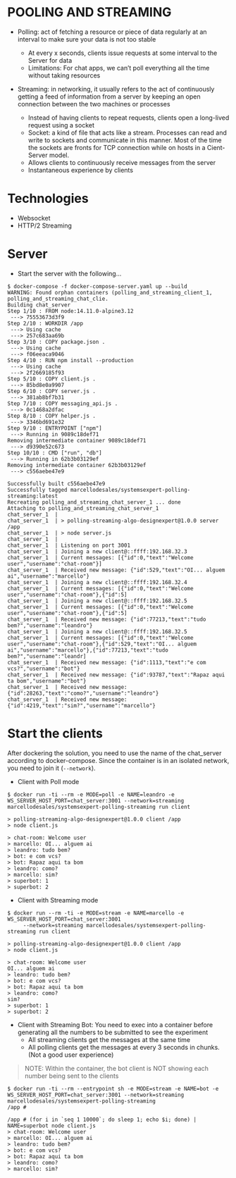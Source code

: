 # POOLING AND STREAMING

* Polling: act of fetching a resource or piece of data regularly at an interval to make sure your data is not too stable
    * At every x seconds, clients issue requests at some interval to the Server for data
    * Limitations: For chat apps, we can’t poll everything all the time without taking resources

* Streaming: in networking, it usually refers to the act of continuously getting a feed of information from a server by keeping an open connection between the two machines or processes
    * Instead of having clients to repeat requests, clients open a long-lived request using a socket
    * Socket: a kind of file that acts like a stream. Processes can read and write to sockets and communicate in this manner. Most of the time the sockets are fronts for TCP connection while on hosts in a Cient-Server model.
    * Allows clients to continuously receive messages from the server
    * Instantaneous experience by clients  

# Technologies

* Websocket
* HTTP/2 Streaming

# Server

* Start the server with the following...

```
$ docker-compose -f docker-compose-server.yaml up --build
WARNING: Found orphan containers (polling_and_streaming_client_1, polling_and_streaming_chat_clie.
Building chat_server
Step 1/10 : FROM node:14.11.0-alpine3.12
 ---> 75553673d3f9
Step 2/10 : WORKDIR /app
 ---> Using cache
 ---> 257c683aa69b
Step 3/10 : COPY package.json .
 ---> Using cache
 ---> f06eeaca9046
Step 4/10 : RUN npm install --production
 ---> Using cache
 ---> 2f2669185f93
Step 5/10 : COPY client.js .
 ---> 85bd8e0a9907
Step 6/10 : COPY server.js .
 ---> 381ab8bf7b31
Step 7/10 : COPY messaging_api.js .
 ---> 0c1468a2dfac
Step 8/10 : COPY helper.js .
 ---> 3346bd691e32
Step 9/10 : ENTRYPOINT ["npm"]
 ---> Running in 9089c18def71
Removing intermediate container 9089c18def71
 ---> d9390e52c673
Step 10/10 : CMD ["run", "db"]
 ---> Running in 62b3b03129ef
Removing intermediate container 62b3b03129ef
 ---> c556aebe47e9

Successfully built c556aebe47e9
Successfully tagged marcellodesales/systemsexpert-polling-streaming:latest
Recreating polling_and_streaming_chat_server_1 ... done
Attaching to polling_and_streaming_chat_server_1
chat_server_1  |
chat_server_1  | > polling-streaming-algo-designexpert@1.0.0 server /app
chat_server_1  | > node server.js
chat_server_1  |
chat_server_1  | Listening on port 3001
chat_server_1  | Joining a new client@::ffff:192.168.32.3
chat_server_1  | Current messages: [{"id":0,"text":"Welcome user","username":"chat-room"}]
chat_server_1  | Received new message: {"id":529,"text":"OI... alguem ai","username":"marcello"}
chat_server_1  | Joining a new client@::ffff:192.168.32.4
chat_server_1  | Current messages: [{"id":0,"text":"Welcome user","username":"chat-room"},{"id":5]
chat_server_1  | Joining a new client@::ffff:192.168.32.5
chat_server_1  | Current messages: [{"id":0,"text":"Welcome user","username":"chat-room"},{"id":5]
chat_server_1  | Received new message: {"id":77213,"text":"tudo bem?","username":"leandro"}
chat_server_1  | Joining a new client@::ffff:192.168.32.5
chat_server_1  | Current messages: [{"id":0,"text":"Welcome user","username":"chat-room"},{"id":529,"text":"OI... alguem ai","username":"marcello"},{"id":77213,"text":"tudo bem?","username":"leandr]
chat_server_1  | Received new message: {"id":1113,"text":"e com vcs?","username":"bot"}
chat_server_1  | Received new message: {"id":93787,"text":"Rapaz aqui ta bom","username":"bot"}
chat_server_1  | Received new message: {"id":28263,"text":"como?","username":"leandro"}
chat_server_1  | Received new message: {"id":4219,"text":"sim?","username":"marcello"}
```

# Start the clients

After dockering the solution, you need to use the name of the chat_server according to docker-compose. Since the container is in an isolated network, you need to join it (`--network`).

* Client with Poll mode

```
$ docker run -ti --rm -e MODE=poll -e NAME=leandro -e WS_SERVER_HOST_PORT=chat_server:3001 --network=streaming marcellodesales/systemsexpert-polling-streaming run client

> polling-streaming-algo-designexpert@1.0.0 client /app
> node client.js

> chat-room: Welcome user
> marcello: OI... alguem ai
> leandro: tudo bem?
> bot: e com vcs?
> bot: Rapaz aqui ta bom
> leandro: como?
> marcello: sim?
> superbot: 1
> superbot: 2
```

* Client with Streaming mode

```
$ docker run --rm -ti -e MODE=stream -e NAME=marcello -e WS_SERVER_HOST_PORT=chat_server:3001
     --network=streaming marcellodesales/systemsexpert-polling-streaming run client

> polling-streaming-algo-designexpert@1.0.0 client /app
> node client.js

> chat-room: Welcome user
OI... alguem ai
> leandro: tudo bem?
> bot: e com vcs?
> bot: Rapaz aqui ta bom
> leandro: como?
sim?
> superbot: 1
> superbot: 2
```

* Client with Streaming Bot: You need to exec into a container before generating all the numbers to be submitted to see the experiment
  * All streaming clients get the messages at the same time
  * All polling clients get the messages at every 3 seconds in chunks. (Not a good user experience)

> NOTE: Within the container, the bot client is NOT showing each number being sent to the clients
```
$ docker run -ti --rm --entrypoint sh -e MODE=stream -e NAME=bot -e WS_SERVER_HOST_PORT=chat_server:3001 --network=streaming marcellodesales/systemsexpert-polling-streaming
/app #

/app # (for i in `seq 1 10000`; do sleep 1; echo $i; done) | NAME=superbot node client.js
> chat-room: Welcome user
> marcello: OI... alguem ai
> leandro: tudo bem?
> bot: e com vcs?
> bot: Rapaz aqui ta bom
> leandro: como?
> marcello: sim?
```
